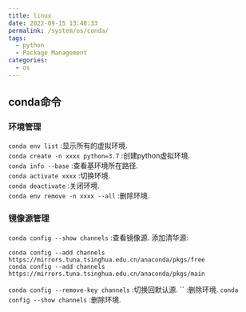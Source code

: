 ```yaml
---
title: linux
date: 2022-09-15 13:40:33
permalink: /system/os/conda/
tags: 
  - python
  - Package Management
categories:
  - os
---
```

  
## conda命令
### 环境管理
`conda env list` :显示所有的虚拟环境.  
`conda create -n xxxx python=3.7` :创建python虚拟环境.  
`conda info --base` :查看基环境所在路径.  
`conda activate xxxx` :切换环境.  
`conda deactivate` :关闭环境.  
`conda env remove -n xxxx --all` :删除环境.
### 镜像源管理
`conda config --show channels` :查看镜像源.
添加清华源:
```shell
conda config --add channels https://mirrors.tuna.tsinghua.edu.cn/anaconda/pkgs/free
conda config --add channels https://mirrors.tuna.tsinghua.edu.cn/anaconda/pkgs/main
```
`conda config --remove-key channels` :切换回默认源.
`` :删除环境.
`conda config --show channels` :删除环境.

